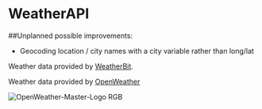 # WeatherAPI

##Unplanned possible improvements:

- Geocoding location / city names with a city variable rather than long/lat


Weather data provided by [WeatherBit](Weatherbit.io).

Weather data provided by [OpenWeather](https://openweathermap.org/)

![OpenWeather-Master-Logo RGB](https://github.com/BenSisk/WeatherAPI/assets/43730029/02401a9a-d255-46c7-a16e-6508caca7fd9)

